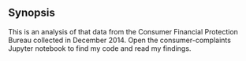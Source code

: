 ## Synopsis

This is an analysis of that data from the Consumer Financial Protection Bureau
collected in December 2014.  Open the consumer-complaints Jupyter notebook to
find my code and read my findings. 
